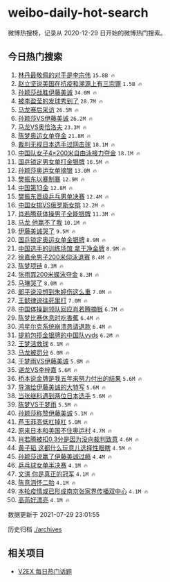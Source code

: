# weibo-daily-hot-search

微博热搜榜，记录从 2020-12-29 日开始的微博热门搜索。

## 今日热门搜索

<!-- BEGIN -->

1. [林丹最敬佩的对手是李宗伟](https://s.weibo.com/weibo?q=%23%E6%9E%97%E4%B8%B9%E6%9C%80%E6%95%AC%E4%BD%A9%E7%9A%84%E5%AF%B9%E6%89%8B%E6%98%AF%E6%9D%8E%E5%AE%97%E4%BC%9F%23&Refer=top) `15.8B 🔥`
1. [赵立坚说美国在抗疫和溯源上有三宗罪](https://s.weibo.com/weibo?q=%23%E8%B5%B5%E7%AB%8B%E5%9D%9A%E8%AF%B4%E7%BE%8E%E5%9B%BD%E5%9C%A8%E6%8A%97%E7%96%AB%E5%92%8C%E6%BA%AF%E6%BA%90%E4%B8%8A%E6%9C%89%E4%B8%89%E5%AE%97%E7%BD%AA%23&Refer=top) `1.5B 🔥`
1. [孙颖莎战胜伊藤美诚](https://s.weibo.com/weibo?q=%23%E5%AD%99%E9%A2%96%E8%8E%8E%E6%88%98%E8%83%9C%E4%BC%8A%E8%97%A4%E7%BE%8E%E8%AF%9A%23&Refer=top) `34.0M 🔥`
1. [被李盈莹的发球秀到了](https://s.weibo.com/weibo?q=%23%E8%A2%AB%E6%9D%8E%E7%9B%88%E8%8E%B9%E7%9A%84%E5%8F%91%E7%90%83%E7%A7%80%E5%88%B0%E4%BA%86%23&Refer=top) `28.7M 🔥`
1. [马龙赛后采访](https://s.weibo.com/weibo?q=%E9%A9%AC%E9%BE%99%E8%B5%9B%E5%90%8E%E9%87%87%E8%AE%BF&Refer=top) `26.5M 🔥`
1. [孙颖莎VS伊藤美诚](https://s.weibo.com/weibo?q=%23%E5%AD%99%E9%A2%96%E8%8E%8EVS%E4%BC%8A%E8%97%A4%E7%BE%8E%E8%AF%9A%23&Refer=top) `26.2M 🔥`
1. [马龙VS奥恰洛夫](https://s.weibo.com/weibo?q=%23%E9%A9%AC%E9%BE%99VS%E5%A5%A5%E6%81%B0%E6%B4%9B%E5%A4%AB%23&Refer=top) `23.3M 🔥`
1. [陈梦奥运女单夺金](https://s.weibo.com/weibo?q=%23%E9%99%88%E6%A2%A6%E5%A5%A5%E8%BF%90%E5%A5%B3%E5%8D%95%E5%A4%BA%E9%87%91%23&Refer=top) `21.8M 🔥`
1. [裁判无视日本选手过网击球](https://s.weibo.com/weibo?q=%23%E8%A3%81%E5%88%A4%E6%97%A0%E8%A7%86%E6%97%A5%E6%9C%AC%E9%80%89%E6%89%8B%E8%BF%87%E7%BD%91%E5%87%BB%E7%90%83%23&Refer=top) `18.1M 🔥`
1. [中国队女子4×200米自由泳接力夺金](https://s.weibo.com/weibo?q=%23%E4%B8%AD%E5%9B%BD%E9%98%9F%E5%A5%B3%E5%AD%904%C3%97200%E7%B1%B3%E8%87%AA%E7%94%B1%E6%B3%B3%E6%8E%A5%E5%8A%9B%E5%A4%BA%E9%87%91%23&Refer=top) `18.1M 🔥`
1. [国乒锁定男女单打金银牌](https://s.weibo.com/weibo?q=%23%E5%9B%BD%E4%B9%92%E9%94%81%E5%AE%9A%E7%94%B7%E5%A5%B3%E5%8D%95%E6%89%93%E9%87%91%E9%93%B6%E7%89%8C%23&Refer=top) `16.5M 🔥`
1. [孙颖莎奥运女单摘银](https://s.weibo.com/weibo?q=%23%E5%AD%99%E9%A2%96%E8%8E%8E%E5%A5%A5%E8%BF%90%E5%A5%B3%E5%8D%95%E6%91%98%E9%93%B6%23&Refer=top) `13.0M 🔥`
1. [樊振东以暴制暴](https://s.weibo.com/weibo?q=%23%E6%A8%8A%E6%8C%AF%E4%B8%9C%E4%BB%A5%E6%9A%B4%E5%88%B6%E6%9A%B4%23&Refer=top) `12.9M 🔥`
1. [中国第13金](https://s.weibo.com/weibo?q=%23%E4%B8%AD%E5%9B%BD%E7%AC%AC13%E9%87%91%23&Refer=top) `12.8M 🔥`
1. [樊振东晋级乒乓男单决赛](https://s.weibo.com/weibo?q=%23%E6%A8%8A%E6%8C%AF%E4%B8%9C%E6%99%8B%E7%BA%A7%E4%B9%92%E4%B9%93%E7%94%B7%E5%8D%95%E5%86%B3%E8%B5%9B%23&Refer=top) `12.4M 🔥`
1. [中国女排VS俄罗斯女排](https://s.weibo.com/weibo?q=%23%E4%B8%AD%E5%9B%BD%E5%A5%B3%E6%8E%92VS%E4%BF%84%E7%BD%97%E6%96%AF%E5%A5%B3%E6%8E%92%23&Refer=top) `12.2M 🔥`
1. [肖若腾获体操男子全能银牌](https://s.weibo.com/weibo?q=%23%E8%82%96%E8%8B%A5%E8%85%BE%E8%8E%B7%E4%BD%93%E6%93%8D%E7%94%B7%E5%AD%90%E5%85%A8%E8%83%BD%E9%93%B6%E7%89%8C%23&Refer=top) `11.3M 🔥`
1. [马龙 他赢不了我](https://s.weibo.com/weibo?q=%E9%A9%AC%E9%BE%99%20%E4%BB%96%E8%B5%A2%E4%B8%8D%E4%BA%86%E6%88%91&Refer=top) `10.1M 🔥`
1. [伊藤美诚哭了](https://s.weibo.com/weibo?q=%23%E4%BC%8A%E8%97%A4%E7%BE%8E%E8%AF%9A%E5%93%AD%E4%BA%86%23&Refer=top) `9.5M 🔥`
1. [国乒锁定奥运女单金银牌](https://s.weibo.com/weibo?q=%23%E5%9B%BD%E4%B9%92%E9%94%81%E5%AE%9A%E5%A5%A5%E8%BF%90%E5%A5%B3%E5%8D%95%E9%87%91%E9%93%B6%E7%89%8C%23&Refer=top) `8.9M 🔥`
1. [中国选手的训练场馆 拿干净金牌](https://s.weibo.com/weibo?q=%E4%B8%AD%E5%9B%BD%E9%80%89%E6%89%8B%E7%9A%84%E8%AE%AD%E7%BB%83%E5%9C%BA%E9%A6%86%20%E6%8B%BF%E5%B9%B2%E5%87%80%E9%87%91%E7%89%8C&Refer=top) `8.9M 🔥`
1. [徐嘉余男子200米仰泳退赛](https://s.weibo.com/weibo?q=%23%E5%BE%90%E5%98%89%E4%BD%99%E7%94%B7%E5%AD%90200%E7%B1%B3%E4%BB%B0%E6%B3%B3%E9%80%80%E8%B5%9B%23&Refer=top) `8.4M 🔥`
1. [陈梦项链](https://s.weibo.com/weibo?q=%23%E9%99%88%E6%A2%A6%E9%A1%B9%E9%93%BE%23&Refer=top) `8.3M 🔥`
1. [张雨霏200米蝶泳夺金](https://s.weibo.com/weibo?q=%23%E5%BC%A0%E9%9B%A8%E9%9C%8F200%E7%B1%B3%E8%9D%B6%E6%B3%B3%E5%A4%BA%E9%87%91%23&Refer=top) `8.3M 🔥`
1. [马琳哭了](https://s.weibo.com/weibo?q=%23%E9%A9%AC%E7%90%B3%E5%93%AD%E4%BA%86%23&Refer=top) `8.0M 🔥`
1. [郎平说没想到朱婷伤这么重](https://s.weibo.com/weibo?q=%23%E9%83%8E%E5%B9%B3%E8%AF%B4%E6%B2%A1%E6%83%B3%E5%88%B0%E6%9C%B1%E5%A9%B7%E4%BC%A4%E8%BF%99%E4%B9%88%E9%87%8D%23&Refer=top) `7.0M 🔥`
1. [王懿律说往死里打](https://s.weibo.com/weibo?q=%23%E7%8E%8B%E6%87%BF%E5%BE%8B%E8%AF%B4%E5%BE%80%E6%AD%BB%E9%87%8C%E6%89%93%23&Refer=top) `7.0M 🔥`
1. [中国体操副领队回应肖若腾摘银](https://s.weibo.com/weibo?q=%23%E4%B8%AD%E5%9B%BD%E4%BD%93%E6%93%8D%E5%89%AF%E9%A2%86%E9%98%9F%E5%9B%9E%E5%BA%94%E8%82%96%E8%8B%A5%E8%85%BE%E6%91%98%E9%93%B6%23&Refer=top) `6.7M 🔥`
1. [陈梦比赛休息时吃香蕉](https://s.weibo.com/weibo?q=%E9%99%88%E6%A2%A6%E6%AF%94%E8%B5%9B%E4%BC%91%E6%81%AF%E6%97%B6%E5%90%83%E9%A6%99%E8%95%89&Refer=top) `6.4M 🔥`
1. [鸿星尔克系统崩溃恳请退款](https://s.weibo.com/weibo?q=%23%E9%B8%BF%E6%98%9F%E5%B0%94%E5%85%8B%E7%B3%BB%E7%BB%9F%E5%B4%A9%E6%BA%83%E6%81%B3%E8%AF%B7%E9%80%80%E6%AC%BE%23&Refer=top) `6.4M 🔥`
1. [提前包揽金银牌的中国队yyds](https://s.weibo.com/weibo?q=%23%E6%8F%90%E5%89%8D%E5%8C%85%E6%8F%BD%E9%87%91%E9%93%B6%E7%89%8C%E7%9A%84%E4%B8%AD%E5%9B%BD%E9%98%9Fyyds%23&Refer=top) `6.2M 🔥`
1. [王梦洁救球](https://s.weibo.com/weibo?q=%23%E7%8E%8B%E6%A2%A6%E6%B4%81%E6%95%91%E7%90%83%23&Refer=top) `6.1M 🔥`
1. [马龙被罚分](https://s.weibo.com/weibo?q=%23%E9%A9%AC%E9%BE%99%E8%A2%AB%E7%BD%9A%E5%88%86%23&Refer=top) `6.0M 🔥`
1. [于梦雨VS伊藤美诚](https://s.weibo.com/weibo?q=%23%E4%BA%8E%E6%A2%A6%E9%9B%A8VS%E4%BC%8A%E8%97%A4%E7%BE%8E%E8%AF%9A%23&Refer=top) `5.8M 🔥`
1. [谌龙VS李梓嘉](https://s.weibo.com/weibo?q=%23%E8%B0%8C%E9%BE%99VS%E6%9D%8E%E6%A2%93%E5%98%89%23&Refer=top) `5.6M 🔥`
1. [桥本说金牌是我五年来努力付出的结果](https://s.weibo.com/weibo?q=%23%E6%A1%A5%E6%9C%AC%E8%AF%B4%E9%87%91%E7%89%8C%E6%98%AF%E6%88%91%E4%BA%94%E5%B9%B4%E6%9D%A5%E5%8A%AA%E5%8A%9B%E4%BB%98%E5%87%BA%E7%9A%84%E7%BB%93%E6%9E%9C%23&Refer=top) `5.6M 🔥`
1. [导演给伊藤美诚的大特写](https://s.weibo.com/weibo?q=%23%E5%AF%BC%E6%BC%94%E7%BB%99%E4%BC%8A%E8%97%A4%E7%BE%8E%E8%AF%9A%E7%9A%84%E5%A4%A7%E7%89%B9%E5%86%99%23&Refer=top) `5.6M 🔥`
1. [当张继科遇到两位日本选手](https://s.weibo.com/weibo?q=%23%E5%BD%93%E5%BC%A0%E7%BB%A7%E7%A7%91%E9%81%87%E5%88%B0%E4%B8%A4%E4%BD%8D%E6%97%A5%E6%9C%AC%E9%80%89%E6%89%8B%23&Refer=top) `5.6M 🔥`
1. [陈梦VS于梦雨](https://s.weibo.com/weibo?q=%23%E9%99%88%E6%A2%A6VS%E4%BA%8E%E6%A2%A6%E9%9B%A8%23&Refer=top) `5.5M 🔥`
1. [孙颖莎称赞伊藤美诚](https://s.weibo.com/weibo?q=%23%E5%AD%99%E9%A2%96%E8%8E%8E%E7%A7%B0%E8%B5%9E%E4%BC%8A%E8%97%A4%E7%BE%8E%E8%AF%9A%23&Refer=top) `5.1M 🔥`
1. [芦玉菲高低杠掉杠](https://s.weibo.com/weibo?q=%23%E8%8A%A6%E7%8E%89%E8%8F%B2%E9%AB%98%E4%BD%8E%E6%9D%A0%E6%8E%89%E6%9D%A0%23&Refer=top) `5.0M 🔥`
1. [原来日本和美国不住奥运村](https://s.weibo.com/weibo?q=%23%E5%8E%9F%E6%9D%A5%E6%97%A5%E6%9C%AC%E5%92%8C%E7%BE%8E%E5%9B%BD%E4%B8%8D%E4%BD%8F%E5%A5%A5%E8%BF%90%E6%9D%91%23&Refer=top) `4.7M 🔥`
1. [肖若腾被扣0.3分是因为没向裁判致意](https://s.weibo.com/weibo?q=%23%E8%82%96%E8%8B%A5%E8%85%BE%E8%A2%AB%E6%89%A30.3%E5%88%86%E6%98%AF%E5%9B%A0%E4%B8%BA%E6%B2%A1%E5%90%91%E8%A3%81%E5%88%A4%E8%87%B4%E6%84%8F%23&Refer=top) `4.6M 🔥`
1. [黄子韬 这都什么玩意儿选择性眼瞎](https://s.weibo.com/weibo?q=%E9%BB%84%E5%AD%90%E9%9F%AC%20%E8%BF%99%E9%83%BD%E4%BB%80%E4%B9%88%E7%8E%A9%E6%84%8F%E5%84%BF%E9%80%89%E6%8B%A9%E6%80%A7%E7%9C%BC%E7%9E%8E&Refer=top) `4.5M 🔥`
1. [孙颖莎说赢了伊藤美诚过瘾](https://s.weibo.com/weibo?q=%23%E5%AD%99%E9%A2%96%E8%8E%8E%E8%AF%B4%E8%B5%A2%E4%BA%86%E4%BC%8A%E8%97%A4%E7%BE%8E%E8%AF%9A%E8%BF%87%E7%98%BE%23&Refer=top) `4.4M 🔥`
1. [乒乓球女单半决赛](https://s.weibo.com/weibo?q=%23%E4%B9%92%E4%B9%93%E7%90%83%E5%A5%B3%E5%8D%95%E5%8D%8A%E5%86%B3%E8%B5%9B%23&Refer=top) `4.1M 🔥`
1. [文淇 你是真正的冠军](https://s.weibo.com/weibo?q=%E6%96%87%E6%B7%87%20%E4%BD%A0%E6%98%AF%E7%9C%9F%E6%AD%A3%E7%9A%84%E5%86%A0%E5%86%9B&Refer=top) `4.1M 🔥`
1. [陈意涵怀二胎](https://s.weibo.com/weibo?q=%23%E9%99%88%E6%84%8F%E6%B6%B5%E6%80%80%E4%BA%8C%E8%83%8E%23&Refer=top) `4.1M 🔥`
1. [本轮疫情或已形成南京张家界传播双中心](https://s.weibo.com/weibo?q=%23%E6%9C%AC%E8%BD%AE%E7%96%AB%E6%83%85%E6%88%96%E5%B7%B2%E5%BD%A2%E6%88%90%E5%8D%97%E4%BA%AC%E5%BC%A0%E5%AE%B6%E7%95%8C%E4%BC%A0%E6%92%AD%E5%8F%8C%E4%B8%AD%E5%BF%83%23&Refer=top) `4.1M 🔥`
1. [高菡好漂亮](https://s.weibo.com/weibo?q=%23%E9%AB%98%E8%8F%A1%E5%A5%BD%E6%BC%82%E4%BA%AE%23&Refer=top) `4.1M 🔥`

数据更新于 2021-07-29 23:01:55

<!-- END -->

历史归档 [./archives](./archives)

## 相关项目

- [V2EX 每日热门话题](https://github.com/boojack/v2ex-daily-hot-topic)
